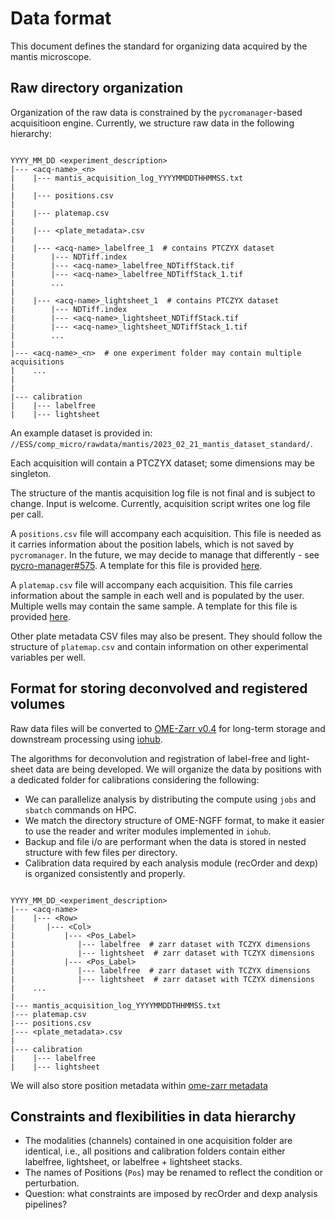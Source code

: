 
# Data format 

This document defines the standard for organizing data acquired by the mantis microscope.

## Raw directory organization 

Organization of the raw data is constrained by the `pycromanager`-based acquisitioon engine. Currently, we structure raw data in the following hierarchy:

```text

YYYY_MM_DD <experiment_description>
|--- <acq-name>_<n>
|    |--- mantis_acquisition_log_YYYYMMDDTHHMMSS.txt
|
|    |--- positions.csv
|
|    |--- platemap.csv
|
|    |--- <plate_metadata>.csv
|
|    |--- <acq-name>_labelfree_1  # contains PTCZYX dataset
|        |--- NDTiff.index
|        |--- <acq-name>_labelfree_NDTiffStack.tif
|        |--- <acq-name>_labelfree_NDTiffStack_1.tif
|        ...
|
|    |--- <acq-name>_lightsheet_1  # contains PTCZYX dataset
|        |--- NDTiff.index
|        |--- <acq-name>_lightsheet_NDTiffStack.tif
|        |--- <acq-name>_lightsheet_NDTiffStack_1.tif
|        ...
|
|--- <acq-name>_<n>  # one experiment folder may contain multiple acquisitions
|    ...
|
|
|--- calibration
|    |--- labelfree
|    |--- lightsheet

```

An example dataset is provided in: `//ESS/comp_micro/rawdata/mantis/2023_02_21_mantis_dataset_standard/`.

Each acquisition will contain a PTCZYX dataset; some dimensions may be singleton.

The structure of the mantis acquisition log file is not final and is subject to change. Input is welcome. Currently, acquisition script writes one log file per call.

A `positions.csv` file will accompany each acquisition. This file is needed as it carries information about the position labels, which is not saved by `pycromanager`. In the future, we may decide to manage that differently - see [pycro-manager#575](https://github.com/micro-manager/pycro-manager/issues/575). A template for this file is provided [here](positions.csv). 

A `platemap.csv` file will accompany each acquisition. This file carries information about the sample in each well and is populated by the user. Multiple wells may contain the same sample. A template for this file is provided [here](platemap.csv).

Other plate metadata CSV files may also be present. They should follow the structure of `platemap.csv` and contain information on other experimental variables per well.

## Format for storing deconvolved and registered volumes

Raw data files will be converted to [OME-Zarr v0.4](https://ngff.openmicroscopy.org/0.4/) for long-term storage and downstream processing using [iohub](https://github.com/czbiohub/iohub).

The algorithms for deconvolution and registration of label-free and light-sheet data are being developed.  We will organize the data by positions with a dedicated folder for calibrations considering the following:

* We can parallelize analysis by distributing the compute using `jobs` and `sbatch` commands on HPC.
* We match the directory structure of OME-NGFF format, to make it easier to use the reader and writer modules implemented in `iohub`.
* Backup and file i/o are performant when the data is stored in nested structure with few files per directory.
* Calibration data required by each analysis module (recOrder and dexp) is organized consistently and properly.

```text

YYYY_MM_DD_<experiment_description>
|--- <acq-name>
|    |--- <Row>
|       |--- <Col>
|           |--- <Pos_Label> 
|              |--- labelfree  # zarr dataset with TCZYX dimensions
|              |--- lightsheet  # zarr dataset with TCZYX dimensions
|           |--- <Pos_Label>  
|              |--- labelfree  # zarr dataset with TCZYX dimensions
|              |--- lightsheet  # zarr dataset with TCZYX dimensions
|    ...
|
|--- mantis_acquisition_log_YYYYMMDDTHHMMSS.txt
|--- platemap.csv
|--- positions.csv
|--- <plate_metadata>.csv
|
|--- calibration
|    |--- labelfree
|    |--- lightsheet

```

We will also store position metadata within [ome-zarr metadata](https://github.com/czbiohub/iohub/issues/103)

## Constraints and flexibilities in data hierarchy

* The modalities (channels) contained in one acquisition folder are identical, i.e., all positions and calibration folders contain either labelfree, lightsheet, or labelfree + lightsheet stacks.
* The names of Positions (`Pos`) may be renamed to reflect the condition or perturbation.
* Question: what constraints are imposed by recOrder and dexp analysis pipelines?